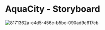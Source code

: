 # AquaCity - Storyboard

![8171362a-c4d5-456c-b5bc-090ad9c617cb](https://user-images.githubusercontent.com/74015000/98303088-51a41880-1f9c-11eb-944d-e24e075a5a41.png)
